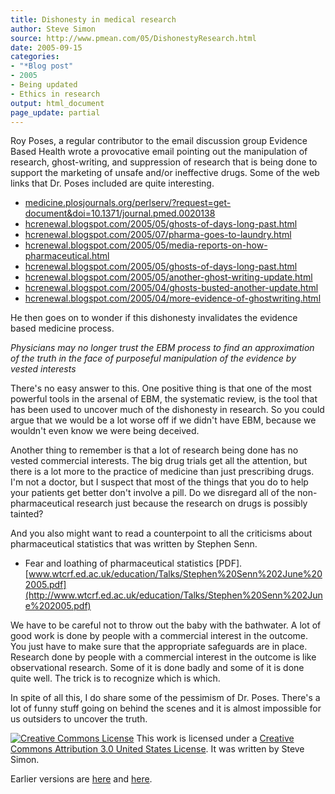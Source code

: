```yaml
---
title: Dishonesty in medical research
author: Steve Simon
source: http://www.pmean.com/05/DishonestyResearch.html
date: 2005-09-15
categories:
- "*Blog post"
- 2005
- Being updated
- Ethics in research
output: html_document
page_update: partial
---
```

Roy Poses, a regular contributor to the email discussion group
Evidence Based Health wrote a provocative email pointing out the
manipulation of research, ghost-writing, and suppression of research
that is being done to support the marketing of unsafe and/or
ineffective drugs. Some of the web links that Dr. Poses included are
quite interesting.

- [medicine.plosjournals.org/perlserv/?request=get-document&doi=10.1371/journal.pmed.0020138](http://medicine.plosjournals.org/perlserv/?request=get-document&doi=10.1371/journal.pmed.0020138)
- [hcrenewal.blogspot.com/2005/05/ghosts-of-days-long-past.html](http://hcrenewal.blogspot.com/2005/05/ghosts-of-days-long-past.html)
- [hcrenewal.blogspot.com/2005/07/pharma-goes-to-laundry.html](http://hcrenewal.blogspot.com/2005/07/pharma-goes-to-laundry.html)
- [hcrenewal.blogspot.com/2005/05/media-reports-on-how-pharmaceutical.html](http://hcrenewal.blogspot.com/2005/05/media-reports-on-how-pharmaceutical.html)
- [hcrenewal.blogspot.com/2005/05/ghosts-of-days-long-past.html](http://hcrenewal.blogspot.com/2005/05/ghosts-of-days-long-past.html)
- [hcrenewal.blogspot.com/2005/05/another-ghost-writing-update.html](http://hcrenewal.blogspot.com/2005/05/another-ghost-writing-update.html)
- [hcrenewal.blogspot.com/2005/04/ghosts-busted-another-update.html](http://hcrenewal.blogspot.com/2005/04/ghosts-busted-another-update.html)
- [hcrenewal.blogspot.com/2005/04/more-evidence-of-ghostwriting.html](http://hcrenewal.blogspot.com/2005/04/more-evidence-of-ghostwriting.html)

He then goes on to wonder if this dishonesty invalidates the evidence
based medicine process.

*Physicians may no longer trust the EBM process to find an
approximation of the truth in the face of purposeful manipulation of
the evidence by vested interests*

There's no easy answer to this. One positive thing is that one of the
most powerful tools in the arsenal of EBM, the systematic review, is
the tool that has been used to uncover much of the dishonesty in
research. So you could argue that we would be a lot worse off if we
didn't have EBM, because we wouldn't even know we were being
deceived.

Another thing to remember is that a lot of research being done has no
vested commercial interests. The big drug trials get all the
attention, but there is a lot more to the practice of medicine than
just prescribing drugs. I'm not a doctor, but I suspect that most of
the things that you do to help your patients get better don't involve
a pill. Do we disregard all of the non-pharmaceutical research just
because the research on drugs is possibly tainted?

And you also might want to read a counterpoint to all the criticisms
about pharmaceutical statistics that was written by Stephen Senn.

- Fear and loathing of pharmaceutical statistics \[PDF\].
[www.wtcrf.ed.ac.uk/education/Talks/Stephen%20Senn%202June%202005.pdf](http://www.wtcrf.ed.ac.uk/education/Talks/Stephen%20Senn%202June%202005.pdf)

We have to be careful not to throw out the baby with the bathwater. A
lot of good work is done by people with a commercial interest in the
outcome. You just have to make sure that the appropriate safeguards
are in place. Research done by people with a commercial interest in
the outcome is like observational research. Some of it is done badly
and some of it is done quite well. The trick is to recognize which is
which.

In spite of all this, I do share some of the pessimism of Dr. Poses.
There's a lot of funny stuff going on behind the scenes and it is
almost impossible for us outsiders to uncover the truth.

[![Creative Commons
License](http://i.creativecommons.org/l/by/3.0/us/80x15.png)](http://creativecommons.org/licenses/by/3.0/us/)
This work is licensed under a [Creative Commons Attribution 3.0 United
States License](http://creativecommons.org/licenses/by/3.0/us/). It was
written by Steve Simon.

Earlier versions are [here][sim1] and [here][sim2].


[sim1]: http://www.pmean.com/05/DishonestyResearch.html
[sim2]: http://new.pmean.com/dishonesty-research/
